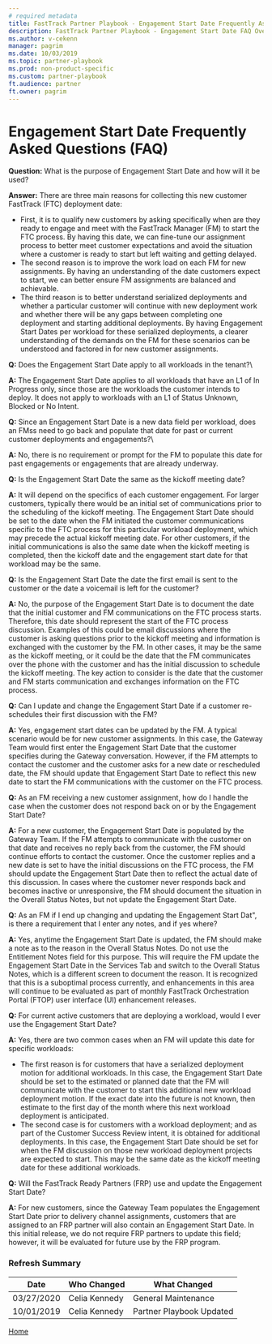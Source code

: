 ```yaml
---  
# required metadata  
title: FastTrack Partner Playbook - Engagement Start Date Frequently Asked Questions (FAQ)
description: FastTrack Partner Playbook - Engagement Start Date FAQ Overview
ms.author: v-cekenn
manager: pagrim
ms.date: 10/03/2019  
ms.topic: partner-playbook  
ms.prod: non-product-specific  
ms.custom: partner-playbook  
ft.audience: partner  
ft.owner: pagrim
--- 
```

   
# Engagement Start Date Frequently Asked Questions (FAQ)

**Question:** What is the purpose of Engagement Start Date and how will it be used?

**Answer:** There are three main reasons for collecting this new customer FastTrack (FTC) deployment date:

- First, it is to qualify new customers by asking specifically when are they ready to engage and meet with the FastTrack Manager (FM) to start the FTC process. By having this date, we can fine-tune our assignment process to better meet customer expectations and avoid the situation where a customer is ready to start but left waiting and getting delayed.  
- The second reason is to improve the work load on each FM for new assignments. By having an understanding of the date customers expect to start, we can better ensure FM assignments are balanced and achievable.  
- The third reason is to better understand serialized deployments and whether a particular customer will continue with new deployment work and whether there will be any gaps between completing one deployment and starting additional deployments. By having Engagement Start Dates per workload for these serialized deployments, a clearer understanding of the demands on the FM for these scenarios can be understood and factored in for new customer assignments.  

**Q:** Does the Engagement Start Date apply to all workloads in the tenant?\

**A:** The Engagement Start Date applies to all workloads that have an L1 of In Progress only, since those are the workloads the customer intends to deploy. It does not apply to workloads with an L1 of Status Unknown, Blocked or No Intent.  

**Q:** Since an Engagement Start Date is a new data field per workload, does an FMss need to go back and populate that date for past or current customer deployments and engagements?\

**A:** No, there is no requirement or prompt for the FM to populate this date for past engagements or engagements that are already underway.  

**Q:** Is the Engagement Start Date the same as the kickoff meeting date?  

**A:** It will depend on the specifics of each customer engagement. For larger customers, typically there would be an initial set of communications prior to the scheduling of the kickoff meeting. The Engagement Start Date should be set to the date when the FM initiated the customer communications specific to the FTC process for this particular workload deployment, which may precede the actual kickoff meeting date. For other customers, if the initial communications is also the same date when the kickoff meeting is completed, then the kickoff date and the engagement start date for that workload may be the same.  

**Q:** Is the Engagement Start Date the date the first email is sent to the customer or the date a voicemail is left for the customer?  

**A:** No, the purpose of the Engagement Start Date is to document the date that the initial customer and FM communications on the FTC process starts. Therefore, this date should represent the start of the FTC process discussion. Examples of this could be email discussions where the customer is asking questions prior to the kickoff meeting and information is exchanged with the customer by the FM. In other cases, it may be the same as the kickoff meeting, or it could be the date that the FM communicates over the phone with the customer and has the initial discussion to schedule the kickoff meeting. The key action to consider is the date that the customer and  FM starts communication and exchanges information on the FTC process.  

**Q:** Can I update and change the Engagement Start Date if a customer re-schedules their first discussion with the FM?  

**A:** Yes, engagement start dates can be updated by the FM. A typical scenario would be for new customer assignments. In this case, the Gateway Team would first enter the Engagement Start Date that the customer specifies during the Gateway conversation. However, if the FM attempts to contact the customer and the customer asks for a new date or rescheduled date, the FM should update that Engagement Start Date to reflect this new date to start the FM communications with the customer on the FTC process.  

**Q:** As an FM receiving a new customer assignment, how do I handle the case when the customer does not respond back on or by the Engagement Start Date?

**A:** For a new customer, the Engagement Start Date is populated by the Gateway Team. If the FM attempts to communicate with the customer on that date and receives no reply back from the customer, the FM should continue efforts to contact the customer. Once the customer replies and a new date is set to have the initial discussions on the FTC process, the FM should update the Engagement Start Date then to reflect the actual date of this discussion. 
In cases where the customer never responds back and becomes inactive or unresponsive, the FM should document the situation in the Overall Status Notes, but not update the Engagement Start Date.  

**Q:** As an FM if I end up changing and updating the Engagement Start Dat", is there a requirement that I enter any notes, and if yes where?  

**A:** Yes, anytime the Engagement Start Date is updated, the FM should make a note as to the reason in the Overall Status Notes. Do not use the Entitlement Notes field for this purpose. This will require the FM update the Engagement Start Date in the Services Tab and switch to the Overall Status Notes, which is a different screen to document the reason. It is recognized that this is a suboptimal process currently, and enhancements in this area will continue to be evaluated as part of monthly FastTrack Orchestration Portal (FTOP) user interface (UI) enhancement releases.  

**Q:** For current active customers that are deploying a workload, would I ever use the Engagement Start Date?  

**A:** Yes, there are two common cases when an FM will update this date for specific workloads:

- The first reason is for customers that have a serialized deployment motion for additional workloads. In this case, the Engagement Start Date should be set to the estimated or planned date that the FM will communicate with the customer to start this additional new workload deployment motion. If the exact date into the future is not known, then estimate to the first day of the month where this next workload deployment is anticipated.
- The second case is for customers with a workload deployment; and as part of the Customer Success Review intent, it is obtained for additional deployments. In this case, the Engagement Start Date should be set for when the FM discussion on those new workload deployment projects are expected to start. This may be the same date as the kickoff meeting date for these additional workloads.  

**Q:** Will the FastTrack Ready Partners (FRP) use and update the Engagement Start Date?  

**A:** For new customers, since the Gateway Team populates the Engagement Start Date prior to delivery channel assignments, customers that are assigned to an FRP partner will also contain an Engagement Start Date. In this initial release, we do not require FRP partners to update this field; however, it will be evaluated for future use by the FRP program.

### Refresh Summary

|Date|Who Changed|What Changed|
|---------|---------------|----------------------------|
|03/27/2020| Celia Kennedy| General Maintenance|
|10/01/2019| Celia Kennedy| Partner Playbook Updated|

[Home](http://partner-docs.microsoft.com)
